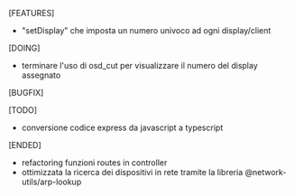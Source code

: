 [FEATURES]
- "setDisplay" che imposta un numero univoco ad ogni display/client

[DOING]
- terminare l'uso di osd_cut per visualizzare il numero del display assegnato

[BUGFIX]

[TODO]
- conversione codice express da javascript a typescript

[ENDED]
- refactoring funzioni routes in controller
- ottimizzata la ricerca dei dispositivi in rete tramite la libreria @network-utils/arp-lookup